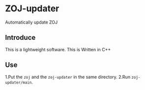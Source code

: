 # ZOJ-updater
Automatically update ZOJ
## Introduce
This is a lightweight software.
This is Written in C++
## Use
  1.Put the ```zoj``` and the ```zoj-updater``` in the same directory.
  2.Run ```zoj-updater/main```. 
